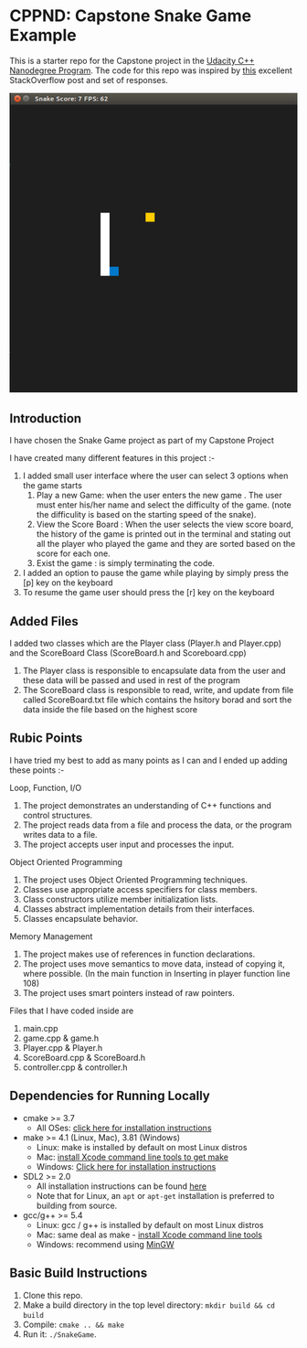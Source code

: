 # CPPND: Capstone Snake Game Example

This is a starter repo for the Capstone project in the [Udacity C++ Nanodegree Program](https://www.udacity.com/course/c-plus-plus-nanodegree--nd213). The code for this repo was inspired by [this](https://codereview.stackexchange.com/questions/212296/snake-game-in-c-with-sdl) excellent StackOverflow post and set of responses.

<img src="snake_game.gif"/>

## Introduction

I have chosen the Snake Game project as part of my Capstone Project

I have created many different features in this project :-
1. I added small user interface where the user can select 3 options when the game starts
    1. Play a new Game: when the user enters the new game . The user must enter his/her name and select the difficulty of the game. (note the difficulity is based on the  starting speed of the snake).
    2. View the Score Board : When the user selects the view score board, the history of the game is printed out in the terminal and stating out all the player who played the game and they are sorted based on the score for each one.
    3. Exist the game : is simply terminating the code. 
2. I added an option to pause the game while playing by simply press the [p] key on the keyboard
3. To resume the game user should press the [r] key on the keyboard 

## Added Files

I added two classes which are the Player class (Player.h and Player.cpp) and the ScoreBoard Class (ScoreBoard.h and Scoreboard.cpp)
1. The Player class is responsible to encapsulate data from the user and these data will be passed and used in rest of the program
2. The ScoreBoard class is responsible to read, write, and update from file called ScoreBoard.txt file which contains the hsitory borad and sort the data inside the file based on the highest score 

## Rubic Points

I have tried my best to add as many points as I can and I ended up adding these points :-

Loop, Function, I/O
  1. The project demonstrates an understanding of C++ functions and control structures.
  2. The project reads data from a file and process the data, or the program writes data to a file.
  3. The project accepts user input and processes the input.

Object Oriented Programming

  1. The project uses Object Oriented Programming techniques.
  2. Classes use appropriate access specifiers for class members.
  3. Class constructors utilize member initialization lists.
  4. Classes abstract implementation details from their interfaces.
  5. Classes encapsulate behavior.

Memory Management

  1. The project makes use of references in function declarations.
  2. The project uses move semantics to move data, instead of copying it, where possible. (In the main function in Inserting in player function line 108)
  3. The project uses smart pointers instead of raw pointers.


Files that I have coded inside are 

  1. main.cpp
  2. game.cpp & game.h
  3. Player.cpp & Player.h
  4. ScoreBoard.cpp & ScoreBoard.h
  5. controller.cpp & controller.h



## Dependencies for Running Locally
* cmake >= 3.7
  * All OSes: [click here for installation instructions](https://cmake.org/install/)
* make >= 4.1 (Linux, Mac), 3.81 (Windows)
  * Linux: make is installed by default on most Linux distros
  * Mac: [install Xcode command line tools to get make](https://developer.apple.com/xcode/features/)
  * Windows: [Click here for installation instructions](http://gnuwin32.sourceforge.net/packages/make.htm)
* SDL2 >= 2.0
  * All installation instructions can be found [here](https://wiki.libsdl.org/Installation)
  * Note that for Linux, an `apt` or `apt-get` installation is preferred to building from source.
* gcc/g++ >= 5.4
  * Linux: gcc / g++ is installed by default on most Linux distros
  * Mac: same deal as make - [install Xcode command line tools](https://developer.apple.com/xcode/features/)
  * Windows: recommend using [MinGW](http://www.mingw.org/)

## Basic Build Instructions

1. Clone this repo.
2. Make a build directory in the top level directory: `mkdir build && cd build`
3. Compile: `cmake .. && make`
4. Run it: `./SnakeGame`.